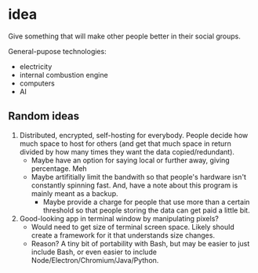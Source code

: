 # idea





Give something that will make other people better in their social groups.


General-pupose technologies:
- electricity
- internal combustion engine
- computers
- AI


## Random ideas
1. Distributed, encrypted, self-hosting for everybody. People decide how much space to host for others (and get that much space in return divided by how many times they want the data copied/redundant).
    - Maybe have an option for saying local or further away, giving percentage. Meh
    - Maybe artifitially limit the bandwith so that people's hardware isn't constantly spinning fast. And, have a note about this program is mainly meant as a backup.
        - Maybe provide a charge for people that use more than a certain threshold so that people storing the data can get paid a little bit.
1. Good-looking app in terminal window by manipulating pixels?
    - Would need to get size of terminal screen space. Likely should create a framework for it that understands size changes.
    - Reason? A tiny bit of portability with Bash, but may be easier to just include Bash, or even easier to include Node/Electron/Chromium/Java/Python.
    


